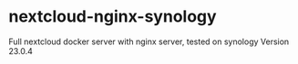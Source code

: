 # nextcloud-nginx-synology
Full nextcloud docker server with nginx server, tested on synology
Version 23.0.4
